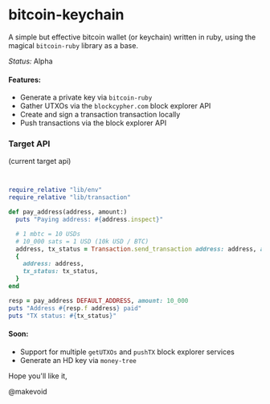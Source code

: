 # bitcoin-keychain

A simple but effective bitcoin wallet (or keychain) written in ruby, using the magical `bitcoin-ruby` library as a base.

*Status:* Alpha

#### Features:

- Generate a private key via `bitcoin-ruby`
- Gather UTXOs via the `blockcypher.com` block explorer API
- Create and sign a transaction transaction locally
- Push transactions via the block explorer API

### Target API

(current target api)

```rb


require_relative "lib/env"
require_relative "lib/transaction"

def pay_address(address, amount:)
  puts "Paying address: #{address.inspect}"

  # 1 mbtc = 10 USDs
  # 10_000 sats = 1 USD (10k USD / BTC)
  address, tx_status = Transaction.send_transaction address: address, amount: amount
  {
    address: address,
    tx_status: tx_status,
  }
end

resp = pay_address DEFAULT_ADDRESS, amount: 10_000
puts "Address #{resp.f address} paid"
puts "TX status: #{tx_status}"

```

#### Soon:

- Support for multiple `getUTXOs` and `pushTX` block explorer services
- Generate an HD key via `money-tree`


Hope you'll like it,

@makevoid
